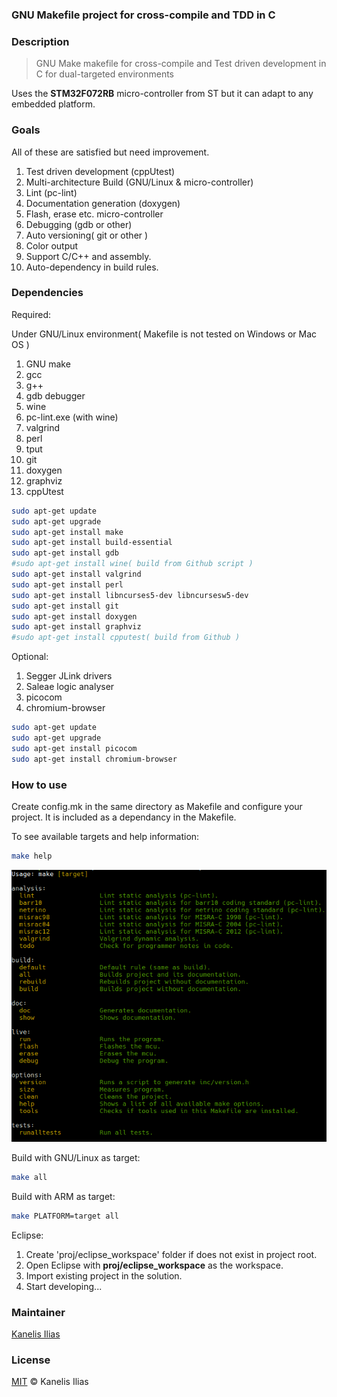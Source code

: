 ### GNU Makefile project for cross-compile and TDD in C

### Description

> GNU Make makefile for cross-compile and Test driven development in C for
> dual-targeted environments

Uses the **STM32F072RB** micro-controller from ST but it can adapt to any 
embedded platform.

### Goals

All of these are satisfied but need improvement.

1. Test driven development (cppUtest)
2. Multi-architecture Build (GNU/Linux & micro-controller)
3. Lint (pc-lint)
4. Documentation generation (doxygen)
5. Flash, erase etc. micro-controller
6. Debugging (gdb or other)
7. Auto versioning( git or other )
8. Color output
9. Support C/C++ and assembly.
10. Auto-dependency in build rules.

### Dependencies

Required:

Under GNU/Linux environment( Makefile is not tested on Windows or Mac OS )

1. GNU make
2. gcc
3. g++
4. gdb debugger
5. wine
6. pc-lint.exe (with wine)
7. valgrind
8. perl
9. tput
10. git
11. doxygen
12. graphviz
13. cppUtest

```sh
sudo apt-get update
sudo apt-get upgrade
sudo apt-get install make
sudo apt-get install build-essential
sudo apt-get install gdb
#sudo apt-get install wine( build from Github script )
sudo apt-get install valgrind
sudo apt-get install perl
sudo apt-get install libncurses5-dev libncursesw5-dev
sudo apt-get install git
sudo apt-get install doxygen
sudo apt-get install graphviz
#sudo apt-get install cpputest( build from Github )
```

Optional:

1. Segger JLink drivers
2. Saleae logic analyser
3. picocom
4. chromium-browser

```sh
sudo apt-get update
sudo apt-get upgrade
sudo apt-get install picocom
sudo apt-get install chromium-browser
```

### How to use

Create config.mk in the same directory as Makefile and configure your project.
It is included as a dependancy in the Makefile.

To see available targets and help information:

```sh
make help
```
![alt text](media/makeHelp.png "make help")

Build with GNU/Linux as target:

```sh
make all
```

Build with ARM as target:

```sh
make PLATFORM=target all
```

Eclipse:

1. Create 'proj/eclipse_workspace' folder if does not exist in project root.
1. Open Eclipse with **proj/eclipse_workspace** as the workspace.
2. Import existing project in the solution.
3. Start developing...

### Maintainer

[Kanelis Ilias](mailto:hkanelhs@yahoo.gr)

### License

[MIT](LICENSE) © Kanelis Ilias